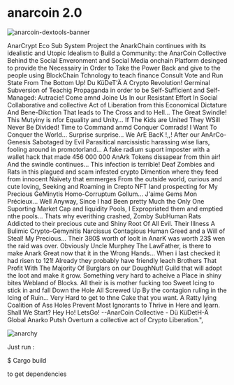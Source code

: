 # anarcoin 2.0 

![anarcoin-dextools-banner](https://github.com/RastaDjuss/anarcoin/blob/6059132c4eb170a4a6f9c40f2802f8fb7a37af11/anarcoin-dextools-banner.gif)

 AnarCrypt Eco Sub System Project the AnarkChain continues with its idealistic and Utopic Idealism to Build a Community: the AnarCoin Collective Behind the Social Enveronment and Social Media onchain Platform desinged to provide the Necessairy in Order to Take the Power Back and give to the people using BlockChain Tchnology to teach finance Consult Vote and Run State From The Bottom Up! Du KüDeT'Ä   A Crypto Revolution! Germinal Subversion of Teachig Propaganda in order to be Self-Sufficient and Self-Managed: Autracie! Come amnd Joine Us In our Resistant Effort In Social Collaborative and collective Act of Liberation from this Economical Dictature And Bene-Dikction That leads to The Cross and to Hell... The Great Swindle! This Mutyiny is nfor Equality and Unity... If The Kids are United They WSill Never Be Divided! Time to Command anmd Conquer Comrads! I Want To Conquer the World... Surprise surprise... We ArE BacK !,,! After our AnArCo-Genesis Sabotaged by Evil Parasitical narcissistic harassing wise liars, fooling around in promotorland... A fake radium suport imposter with a wallet hack that made 456 000 000 AnArk Tokens dissapear from thin air! And the swindle continues... This infection is terrible! Deaf Zombies and Rats in this plagued and scam infested crypto Dimention where they feed from innocent Naïvety that emmerges From the outside world, curious and cute loving, Seeking and Roaming in Crepto NFT land prospecting for My Precious GeMinytis Homo-Corruptum Gollum... J'aime Gems Mon Précieux... Well Anyway, Since I had Been pretty Much the Only One Suporting Market Cap and liquidity Pools, I Expropriated them and emptied nthe pools... Thats why everithing crashed, Zomby SubHuman Rats Addicted to their precious cute and Shiny Root Of All Evil. Their Illness A Bulimic Crypto-Gemynitis Narcissus Contagious Human Greed and a Will of Steal! My Precious... Their 380$ worth of loolt in AnarK was worth 23$ wen the raid was over. Obviously Uncle Murphey  The LawFather, is there to make Anark Great now that it in the Wrong Hands... When i last checked it had risen to 121! Already they probably have friendly leach Brothers That Profit With The Majority Of Burglars on our DoughNut! Guild  that will adopt the loot and make it grow. Something very hard to acheive a Place in shiny bites Webland of Blocks. All their is is mother fucking too Sweet Icing to stick in and fall Down the Hole All Screwed Up By the contagion ruling  in the Icing of Ruin... Very Hard  to get to thne Cake that  you want. A Ratty lying Coalition of Ass Holes Prevent Most Ignorants to Thrive in Here and learn. Shall We Start? Hey Ho! LetsGo! --AnarCoin Collective - Dü KüDetH-Ä Global Anarko Putsh Overturn a collective act of Crypto Liberation.",
 
![anarchy](https://github.com/RastaDjuss/anarcoin/blob/0a8e6853457d779d1cb928996778a339f23f0d67/AnArKi.gif?raw=true)

Just run :

$ Cargo build 

to get dependencies

